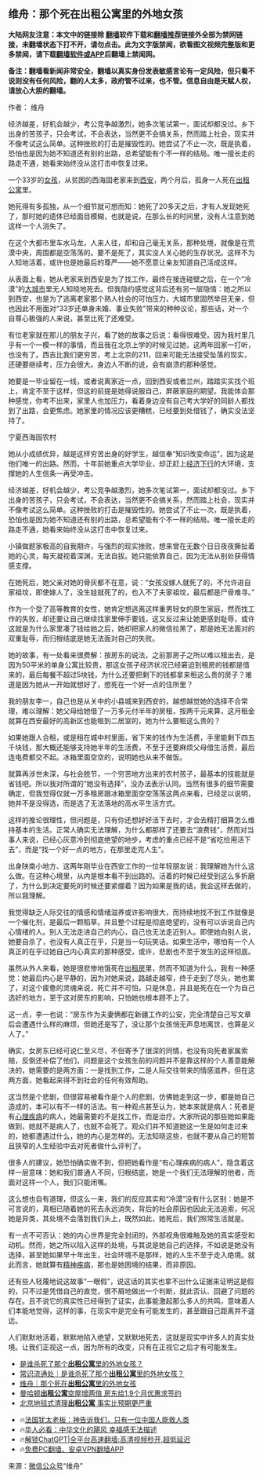  <!-- 面包屑导航 --> <h2>维舟：那个死在出租公寓里的外地女孩</h2> <p class="notice"><b>大陆网友注意：本文中的链接除 <a href="https://github.com/bannedbook/fanqiang" >翻墙</a>软件下载和<a href="https://github.com/killgcd/justmysocks/blob/master/README.md">翻墙推荐</a>链接外全部为禁网链接，未翻墙状态下打不开，请勿点击。此为文字版禁闻，欲看图文视频完整版和更多禁闻，请下载<a href="https://github.com/bannedbook/fanqiang">翻墙软件或APP</a>后翻墙上禁闻网。</p><p>备注：翻墙看新闻非常安全，翻墙以真实身份发表敏感言论有一定风险，但只看不说则没有任何风险，翻的人太多，政府管不过来，也不管。信息自由是天赋人权，请放心大胆的翻墙。</b></p>  <div class="entry"> <p>作者： 维舟</p> <p id="summary">经济越差，好机会越少，考公竞争越激烈，她多次笔试第一，面试却都没过。乡下出身的苦孩子，只会考试，不会表达，当然更不会搞关系，然而踏上社会，现实并不像考试这么简单。这种挫败的打击是摧毁性的。她尝试了不止一次，既是执着，恐怕也是因为她不知道还有别的出路，总希望能有个不一样的结局。唯一擅长走的路走不通，她看来始终没从这打击中恢复过来。</p> <p id="conimg">一个33岁的<a href="https://www.bannedbook.org/bnews/tag/%e5%a5%b3%e5%ad%a9/" class="st_tag internal_tag" rel="tag" title="标签 女孩 下的日志">女孩</a>，从贫困的西海固老家来到<a href="https://www.bannedbook.org/bnews/tag/%e8%a5%bf%e5%ae%89/" class="st_tag internal_tag" rel="tag" title="标签 西安 下的日志">西安</a>，两个月后，孤身一人死在<a href="https://www.bannedbook.org/bnews/tag/%E5%87%BA%E7%A7%9F%E5%85%AC%E5%AF%93/" class="st_tag internal_tag" rel="tag" title="标签 出租公寓 下的日志">出租公寓</a>里。</p> <p>她死得有多孤独，从一个细节就可想而知：她死了20多天之后，才有人发现她死了，那时她的遗体已经面目模糊，也就是说，在那么长的时间里，没有人注意到她这样一个人消失了。</p> <p>在这个大都市里车水马龙，人来人往，却和自己毫无关系，那种处境，就像是在荒漠中央，周围都是空荡荡的。要不是死了，其实没人关心她的生存状况。这样不为人知地活着，或许也是她最后的尊严——她不愿意让亲友知道自己活成这样。</p> <p>从表面上看，她从老家来到西安是为了找工作，最终在接连碰壁之后，在一个“冷漠”的<a href="https://www.bannedbook.org/bnews/tag/%E5%A4%A7%E5%9F%8E%E5%B8%82/" class="st_tag internal_tag" rel="tag" title="标签 大城市 下的日志">大城市</a>里无人知晓地死去。但我隐约感觉这背后还有另一层隐情：她之所以到西安，也是为了逃离老家那个熟人社会的可怕压力，大城市里固然举目无亲，但也因此不用面对“33岁还单身未婚、事业失败”带来的种种议论，那些话，对一个自尊心极强的人来说，甚至比死了还难受。</p> <p>有位老家就在那儿的朋友子兴，看了她的故事之后说：看得很难受。因为我村里几乎有一个一模一样的事情，而且我在北京上学的时候见过她，这两年回家一打听，也没有了。西吉比我们更穷苦，考上北京的211，回来可能无法接受坠落的现实，还硬要继续考，压力会很大。身边人不断的说，会有崩溃的那种感觉。</p>  <p>她要是一毕业留在一线，或者说离家近一点，回到西安或者兰州，踏踏实实找个班上，肯定不至于这样，但这的前提是她得说服自己，屏蔽家庭的期望。我能体会那种感觉，你考不出来，家里人也加压力，看着身边没有自己考大学好的同龄人都找到了出路，会更焦虑。她家里的情况应该更糟糕，已经要到处借钱了，确实没法坚持了。</p> <p>宁夏西海固农村</p> <p>她从小成绩优异，越是这样穷苦出身的好学生，越信奉“知识改变命运”，因为这是他们唯一的出路。然而，十年前她重点大学毕业，却正赶上<a href="https://www.bannedbook.org/bnews/tag/%e7%bb%8f%e6%b5%8e%e4%b8%8b%e8%a1%8c/" class="st_tag internal_tag" rel="tag" title="标签 经济下行 下的日志">经济下行</a>的大环境，支撑她的人生信条一再受冲击。</p> <p>经济越差，好机会越少，考公竞争越激烈，她多次笔试第一，面试却都没过。乡下出身的苦孩子，只会考试，不会表达，当然更不会搞关系，然而踏上社会，现实并不像考试这么简单。这种挫败的打击是摧毁性的。她尝试了不止一次，既是执着，恐怕也是因为她不知道还有别的出路，总希望能有个不一样的结局。唯一擅长走的路走不通，她看来始终没从这打击中恢复过来。</p> <p>小镇做题家极高的自我期许，与强烈的现实挫败，想来曾在无数个日日夜夜撕扯着她的心灵，每天凝视着深渊，无法自拔。她只能依靠自己，因为无法从别处获得情感支撑。</p> <p>在她死后，她父亲对她的骨灰都不在意，说：“女孩没嫁人就死了的，不允许进自家祖坟，即使嫁人了，没生娃就死了的，也入不了夫家祖坟，最后都是尸骨难寻。”</p> <p>作为一个受了高等教育的女性，她肯定想逃离这样重男轻女的原生家庭，然而找工作的失败，却还要让自己继续找家里伸手要钱，这又反过来让她更感到耻辱，或许这就是为什么家里凑了钱给她之后，她却把家人的微信拉黑了，那是她无法面对的双重耻辱，而归根结底是她无法面对自己的失败。</p>  <p>她的故事，有一处看来很费解：按房东的说法，之前那房子之所以难以租出去，是因为50平米的单身公寓比较贵，那这女孩子经济状况已经窘迫到租房的钱都是借来的，最后每餐不超过5块钱，为什么还要把剩下的钱都拿来租这么贵的房子？难道是因为她从一开始就想好了，想死在一个好一点的住所里？</p> <p>我的朋友李一，自己也是从关中的小县城来到西安的，越想越觉她的选择不合常理，难以理解：她父母给她借了一万多元付半年的房租，按两千元来算，这月租金就算在西安最好的高新区也能租到二居室的，她为什么要租这么贵的？</p> <p>如果她跟人合租，或是租在城中村里面，省下来的钱作为生活费，手里能剩下四五千块钱，那大概还能够支持她半年的生活费，不至于还要麻烦父母借生活费，最后连电费都交不起。冰箱里面空空的，说明她也从来不做饭。</p> <p>就算再涉世未深，与社会脱节，一个穷苦地方出来的农村孩子，最基本的技能就是省钱吧。所以我对所谓的“她没有选择”，没办法表示认同。当然有很多的细节需要确定，但我觉得仅就一万多租房跟冰箱里面空空荡荡这两点来看，已经足以说明，她并不是没得选，而是选了无法落地的高水平生活方式。</p> <p>这样的推论很理性，但问题是，只有你还想好好活下去时，才会去精打细算怎么维持基本的生活。正常人确实无法理解，为什么都那样了还要去“浪费钱”，然而对当事人来说，已经心灰意冷到彻底绝望的地步，考虑的重点已经不是“省吃俭用活下去”，而是“找一个好一点的地方，在那里走完人生”。</p> <p>出身陕南小地方、这两年刚毕业在西安工作的一位年轻朋友说：我理解她为什么这么做。在这种心境里，从内是根本看不到出路的。活着的时候已经受到这么多折磨了，为什么到决定要死的时候还要紧绷着？因为如果是我的话，我会这样去做的，所以我理解。</p> <p>我觉得缺乏人际交往的情感和情绪滋养或许影响很大，而持续地找不到工作就像是一个催化剂，是最后一颗稻草。并且整个过程是彻底绝望的，没有可以诉说自己内心情绪的人。别人无法走进自己的内心，自己也无法走近别人。即使她向别人说，她要自杀了，也没有人真正在乎，只是当一句玩笑话。如果生活中，哪怕有一个人真正的在乎过她自己内心真实的那种感受，或许，悲剧也不至于发生的这样彻底。</p>  <p>虽然从外人来看，她是很悲惨地饿死在<a href="https://www.bannedbook.org/bnews/tag/%E5%87%BA%E7%A7%9F%E6%88%BF/" class="st_tag internal_tag" rel="tag" title="标签 出租房 下的日志">出租房</a>里，然而不知道为什么，我有一种感觉：她最后内心是平静的，因为对她来说，路越走越窄，终于走到了尽头，她也累了，对这个疲惫的灵魂来说，死亡并不可怕，只是休息，并且是死在在一个为自己选好的地方，至于这对房东的影响，只怕她也根本顾不上了。</p> <p>这一点，李一也说：“房东作为夫妻俩都在新疆工作的公安，完全清楚自己写文章后会遭遇什么样的麻烦，但她还是写了，没让那个女孩悄无声息地离世，也算是义人了。”</p> <p>确实，女房东已经可说仁至义尽，不但寄予了很深的同情，也没有向死者家属索赔，反倒还补偿了他们，问题是这个女孩生前的问题并不是靠这样的个人善意能解决的，她需要的是两方面：一是找到工作，二是人际交往带来的情感滋养，但在这两方面，她看起来得不到社会的任何有效帮助。</p> <p>这当然是个悲剧，但很容易被看作是个人的悲剧，仿佛她走到这一步，都是她自己造成的，本可以有不一样的活法。有一种观点甚至认为，她本来就是病人：死者是有<a href="https://www.bannedbook.org/bnews/tag/%E5%BF%83%E7%90%86%E7%96%BE%E7%97%85/" class="st_tag internal_tag" rel="tag" title="标签 心理疾病 下的日志">心理疾病</a>的病人，她最需要的不是找工作，而是治疗。大家所说的那些她如果能做到，她就不是病人了，也就不会死了。观众们并不知道她这一生是如何走过来的，她都遭遇过什么，她的内心是怎样的。无法知晓这些，也就不要从自己的短暂且狭窄的人生经验中去对死者做什么评判了。</p> <p>很多人的建议，她恐怕确实做不到，但把她看作是“有心理疾病的病人”，隐含着这样一层意味：她和我们普通人不同，归根结底，她是一个我们无法理解的他者，而面对这样一个人，我们只能闭嘴。</p> <p>这么想也自有道理，但这么一来，我们的反应其实和“冷漠”没有什么区别：她是不可言说的，真相已随着她的死去永远消失，背后的社会原因也因此无法追索，何况她是异类，其处境不会落到我们头上，既然如此，她死后，我们照常生活就是。</p> <p>有一点不可否认：她的内心世界是完全封闭的，外部视角很难触及她的真实感受和动机。然而，她之所以陷入这样的处境，与其说是她自己的选择，不如说是她没有选择，甚至她如果早十年出生，社会环境不是那样，她的人生不至于走入绝境。就此而言，她就算有<a href="https://www.bannedbook.org/bnews/tag/%E7%B2%BE%E7%A5%9E%E7%96%BE%E7%97%85/" class="st_tag internal_tag" rel="tag" title="标签 精神疾病 下的日志">精神疾病</a>，那也是她困境的结果，而非原因。</p>  <p>还有些人轻蔑地说这故事“一眼假”，说这话的其实也拿不出什么证据来证明这是假的，只不过是凭借自己的直觉，很不屑地做出一个判断，就此否认、回避了问题的存在。且不说它的真实性已经得到了证实，此事能激起那么多人的共鸣，意味着人们本能地觉得，这样的事，在现实中是完全有可能发生的，甚至跟自己距离并不遥远。</p> <p>人们默默地活着，默默地陷入绝望，又默默地死去，这就是现实中许多人的真实处境。让我们正视这一点，因为所有的改变，只有在正视它之后才有可能发生。</p> <!--<div id="taboola-mid-1"></div>--><ul class='op-related-articles' title='相关阅读'> <li><a href='https://www.bannedbook.org/bnews/comments/20240820/2076700.html' target='_blank'>是谁杀死了那个<b>出租公寓</b>里的外地女孩？</a></li> <li><a href='https://www.bannedbook.org/bnews/baitai/20240820/2076597.html' target='_blank'>常识流通处｜是谁杀死了那个<b>出租公寓</b>里的外地女孩？</a></li> <li><a href='https://www.bannedbook.org/bnews/baitai/20240819/2076575.html' target='_blank'>维舟｜那个死在<b>出租公寓</b>里的外地女孩</a></li> <li><a href='https://www.bannedbook.org/bnews/cnnews/20200911/1394342.html' target='_blank'>曼哈顿<b>出租公寓</b>空屋增两倍 房东给1.9个月优惠求签约</a></li> <li><a href='https://www.bannedbook.org/bnews/cbnews/20171127/861804.html' target='_blank'>北京地毯式清理<b>出租公寓</b> 事实比预期更严重</a></li> </ul> <ul class="texttj"> <li>🔥<a href="https://www.bannedbook.org/bnews/ssgc/20230219/1850782.html" target="_blank">法国犹太老板：神告诉我们，只有一位中国人能救人类</a></li> <li>🔥<a href="https://www.bannedbook.org/bnews/comments/20220220/1694796.html" target="_blank">华人必看：中华文化的飓风 幸福感无法描述</a></li> <li>🔥<a href="https://github.com/bannedbook/fanqiang/wiki/V2ray%E6%9C%BA%E5%9C%BA" target="_blank">解锁ChatGPT|全平台高速翻墙:高清视频秒开,超低延迟</a></li> <li>🔥<a href="https://github.com/bannedbook/fanqiang/wiki/%E7%A6%81%E9%97%BB%E7%BD%91%E5%AE%89%E5%8D%93%E7%BF%BB%E5%A2%99%E6%96%B0%E9%97%BBAPP" target="_blank">免费PC翻墙、安卓VPN翻墙APP</a></li> </ul><p class="src-info">来源：<a href="https://www.bannedbook.org/bnews/tag/%e5%be%ae%e4%bf%a1%e5%85%ac%e4%bc%97%e5%8f%b7/" class="st_tag internal_tag" rel="tag" title="标签 微信公众号 下的日志">微信公众号</a>“维舟” </p><a name='sharetosocial'></a> <div style="margin-bottom:5px;padding-bottom:5px;clear:both"> <div id="archive-pix-1" class="banner-ads"> <!-- AuctionX Display platform tag START --> <div id="27602x728x90x621x_ADSLOT1" clicktrack="%%CLICK_URL_ESC%%"></div>  <!-- AuctionX Display platform tag END --> </div> <div id="archive-pix-2" class="banner-ads"> <!-- AuctionX Display platform tag START --> <div id="27556x300x250x621x_ADSLOT1" clicktrack="%%CLICK_URL_ESC%%" style="margin:0 auto;text-align:center"></div>  <!-- AuctionX Display platform tag END --> </div> </div>  <div id="archive-pix-1" class="banner-ads"> <!-- AuctionX Display platform tag START --> <div id="27603x728x90x621x_ADSLOT1" clicktrack="%%CLICK_URL_ESC%%"></div>  <!-- AuctionX Display platform tag END --> </div> </div><!--END ENTRY--> 